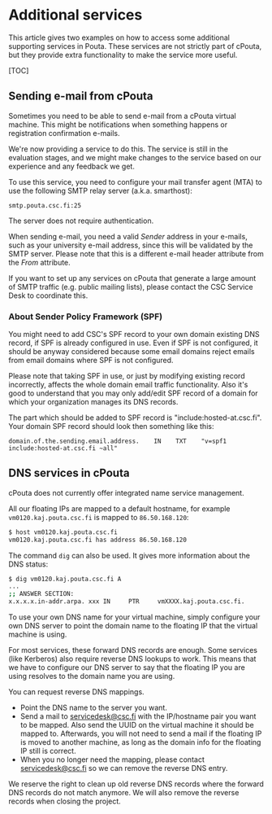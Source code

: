 # Additional services

This article gives two examples on how to access some additional supporting services
in Pouta. These services are not strictly part of cPouta, but they provide extra
functionality to make the service more useful.

[TOC]

## Sending e-mail from cPouta

Sometimes you need to be able to send e-mail from a cPouta virtual
machine. This might be notifications when something happens or
registration confirmation e-mails.

We're now providing a service to do this. The service is still in the
evaluation stages, and we might make changes to the service based on
our experience and any feedback we get.

To use this service, you need to configure your mail transfer agent
(MTA) to use the following SMTP relay server (a.k.a. smarthost):

```
smtp.pouta.csc.fi:25
```

The server does not require authentication.

When sending e-mail, you need a valid _Sender_ address in your e-mails,
such as your university e-mail address, since this will be validated by
the SMTP server. Please note that this is a different e-mail header
attribute from the _From_ attribute.

If you want to set up any services on cPouta that generate a large
amount of SMTP traffic (e.g. public mailing lists), please contact
the CSC Service Desk to coordinate this.

### About Sender Policy Framework (SPF)

You might need to add CSC's SPF record to your own domain existing DNS record, if SPF is already configured in use. 
Even if SPF is not configured, it should be anyway considered because some email domains reject emails from email domains where SPF is not configured.

Please note that taking SPF in use, or just by modifying existing record incorrectly, affects the whole domain email traffic functionality.
Also it's good to understand that you may only add/edit SPF record of a domain for which your organization manages its DNS records.

The part which should be added to SPF record is "include:hosted-at.csc.fi".
Your domain SPF record should look then something like this:
```
domain.of.the.sending.email.address.    IN    TXT    "v=spf1 include:hosted-at.csc.fi ~all"
```

## DNS services in cPouta

cPouta does not currently offer integrated name service management.

All our floating IPs are mapped to a default hostname, for example `vm0120.kaj.pouta.csc.fi` is mapped to `86.50.168.120`:

```sh
$ host vm0120.kaj.pouta.csc.fi                           
vm0120.kaj.pouta.csc.fi has address 86.50.168.120
```

The command `dig` can also be used. It gives more information about the DNS status:

```sh
$ dig vm0120.kaj.pouta.csc.fi A
...
;; ANSWER SECTION:
x.x.x.x.in-addr.arpa. xxx IN     PTR     vmXXXX.kaj.pouta.csc.fi.
```

To use your own DNS name for your virtual machine, simply configure
your own DNS server to point the domain name to the floating IP that
the virtual machine is using.

For most services, these forward DNS records are enough. Some services
(like Kerberos) also require reverse DNS lookups to work. This means that we have to
configure our DNS server to say that the floating IP you are using
resolves to the domain name you are using.

You can request reverse DNS mappings.

- Point the DNS name to the server you want.
- Send a mail to <servicedesk@csc.fi> with the IP/hostname pair
 you want to be mapped. Also send the UUID on the virtual machine
 it should be mapped to. Afterwards, you will not need to send a mail if the
 floating IP is moved to another machine, as long as the domain
 info for the floating IP still is correct.
- When you no longer need the mapping, please contact
 <servicedesk@csc.fi> so we can remove the reverse DNS entry.

We reserve the right to clean up old reverse DNS records where the
forward DNS records do not match anymore. We will also remove the
reverse records when closing the project.
